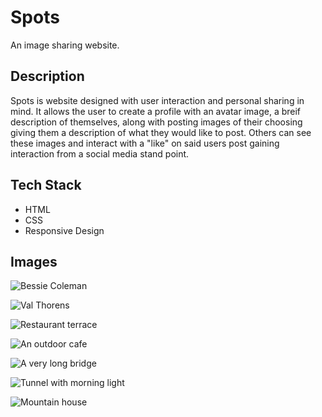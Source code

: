 <!-- # Project 3: Spots

### Overview  

* Intro  
* Figma  
* Images  
  
**Intro**
  
This project is made so all the elements are displayed correctly on popular screen sizes. We recommend investing more time in completing this project, since it's more difficult than previous ones.  
  
**Figma**  
  
* [Link to the project on Figma](https://www.figma.com/file/BBNm2bC3lj8QQMHlnqRsga/Sprint-3-Project-%E2%80%94-Spots?type=design&node-id=2%3A60&mode=design&t=afgNFybdorZO6cQo-1)
  
**Images**  
  
The way you'll do this at work is by exporting images directly from Figma — we recommend doing that to practice more. Don't forget to optimize them [here](https://tinypng.com/), so your project loads faster. 
  
Good luck and have fun! -->

# Spots 
An image sharing website.

## Description 
Spots is website designed with user interaction and personal sharing in mind. It allows the user to create a profile with an avatar image, a breif description of themselves, along with posting images of their choosing giving them a description of what they would like to post. Others can see these images and interact with a "like" on said users post gaining interaction from a social media stand point.  

## Tech Stack 
- HTML
- CSS
- Responsive Design 

## Images 
![Bessie Coleman](images/avatar.jpg)

![Val Thorens](images/1-photo-by-moritz-feldmann-from-pexels.jpg)

![Restaurant terrace](images/2-photo-by-ceiline-from-pexels.jpg)

![An outdoor cafe](images/3-photo-by-tubanur-dogan-from-pexels.jpg)

![A very long bridge](images/4-photo-by-maurice-laschet-from-pexels.jpg)

![Tunnel with morning light](images/5-photo-by-van-anh-nguyen-from-pexels.jpg)

![Mountain house](images/6-photo-by-moritz-feldmann-from-pexels.jpg)